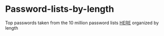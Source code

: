 # Password-lists-by-length

Top passwords taken from the 10 million password lists [HERE](https://github.com/danielmiessler/SecLists/blob/master/Passwords/Common-Credentials/10-million-password-list-top-1000000.txt) organized by length
